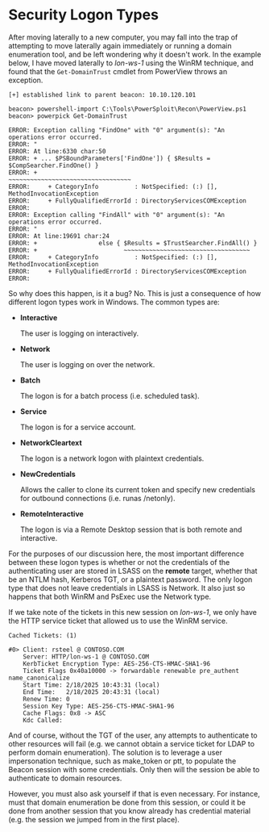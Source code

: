 # Security Logon Types

After moving laterally to a new computer, you may fall into the trap of attempting to move laterally again immediately or running a domain enumeration tool, and be left wondering why it doesn't work.  In the example below, I have moved laterally to _lon-ws-1_ using the WinRM technique, and found that the `Get-DomainTrust` cmdlet from PowerView throws an exception.

```
[+] established link to parent beacon: 10.10.120.101
 
beacon> powershell-import C:\Tools\PowerSploit\Recon\PowerView.ps1
beacon> powerpick Get-DomainTrust

ERROR: Exception calling "FindOne" with "0" argument(s): "An operations error occurred.
ERROR: "
ERROR: At line:6330 char:50
ERROR: + ... $PSBoundParameters['FindOne']) { $Results = $CompSearcher.FindOne() }
ERROR: +                                      ~~~~~~~~~~~~~~~~~~~~~~~~~~~~~~~~~~
ERROR:     + CategoryInfo          : NotSpecified: (:) [], MethodInvocationException
ERROR:     + FullyQualifiedErrorId : DirectoryServicesCOMException
ERROR:  
ERROR: Exception calling "FindAll" with "0" argument(s): "An operations error occurred.
ERROR: "
ERROR: At line:19691 char:24
ERROR: +                 else { $Results = $TrustSearcher.FindAll() }
ERROR: +                        ~~~~~~~~~~~~~~~~~~~~~~~~~~~~~~~~~~~
ERROR:     + CategoryInfo          : NotSpecified: (:) [], MethodInvocationException
ERROR:     + FullyQualifiedErrorId : DirectoryServicesCOMException
ERROR:
```

So why does this happen, is it a bug?  No. This is just a consequence of how different logon types work in Windows.  The common types are:

*   **Interactive**

    The user is logging on interactively.
*   **Network**

    The user is logging on over the network.
*   **Batch**

    The logon is for a batch process (i.e. scheduled task).
*   **Service**

    The logon is for a service account.
*   **NetworkCleartext**

    The logon is a network logon with plaintext credentials.
*   **NewCredentials**

    Allows the caller to clone its current token and specify new credentials for outbound connections (i.e. runas /netonly).
*   **RemoteInteractive**

    The logon is via a Remote Desktop session that is both remote and interactive.

For the purposes of our discussion here, the most important difference between these logon types is whether or not the credentials of the authenticating user are stored in LSASS on the **remote** target, whether that be an NTLM hash, Kerberos TGT, or a plaintext password.  The only logon type that does not leave credentials in LSASS is Network.  It also just so happens that both WinRM and PsExec use the Network type.

If we take note of the tickets in this new session on _lon-ws-1_, we only have the HTTP service ticket that allowed us to use the WinRM service.

```batch
Cached Tickets: (1)

#0>	Client: rsteel @ CONTOSO.COM
	Server: HTTP/lon-ws-1 @ CONTOSO.COM
	KerbTicket Encryption Type: AES-256-CTS-HMAC-SHA1-96
	Ticket Flags 0x40a10000 -> forwardable renewable pre_authent name_canonicalize 
	Start Time: 2/18/2025 10:43:31 (local)
	End Time:   2/18/2025 20:43:31 (local)
	Renew Time: 0
	Session Key Type: AES-256-CTS-HMAC-SHA1-96
	Cache Flags: 0x8 -> ASC 
	Kdc Called:
```

And of course, without the TGT of the user, any attempts to authenticate to other resources will fail (e.g. we cannot obtain a service ticket for LDAP to perform domain enumeration).  The solution is to leverage a user impersonation technique, such as make\_token or ptt, to populate the Beacon session with some credentials.  Only then will the session be able to authenticate to domain resources.

However, you must also ask yourself if that is even necessary.  For instance, must that domain enumeration be done from this session, or could it be done from another session that you know already has credential material (e.g. the session we jumped from in the first place).
